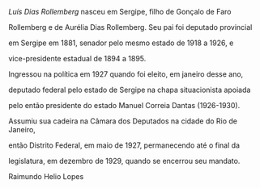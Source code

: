 

*Luís Dias Rollemberg* nasceu em Sergipe, filho de Gonçalo de Faro

Rollemberg e de Aurélia Dias Rollemberg. Seu pai foi deputado provincial

em Sergipe em 1881, senador pelo mesmo estado de 1918 a 1926, e

vice-presidente estadual de 1894 a 1895.



Ingressou na política em 1927 quando foi eleito, em janeiro desse ano,

deputado federal pelo estado de Sergipe na chapa situacionista apoiada

pelo então presidente do estado Manuel Correia Dantas (1926-1930).

Assumiu sua cadeira na Câmara dos Deputados na cidade do Rio de Janeiro,

então Distrito Federal, em maio de 1927, permanecendo até o final da

legislatura, em dezembro de 1929, quando se encerrou seu mandato.



Raimundo Helio Lopes



